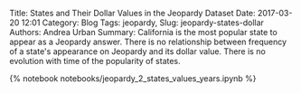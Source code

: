 Title: States and Their Dollar Values in the Jeopardy Dataset
Date: 2017-03-20 12:01
Category: Blog
Tags: jeopardy,
Slug: jeopardy-states-dollar
Authors: Andrea Urban
Summary: California is the most popular state to appear as a Jeopardy answer. There is no relationship between frequency of a state's appearance on Jeopardy and its dollar value. There is no evolution with time of the popularity of states.


{% notebook notebooks/jeopardy_2_states_values_years.ipynb %}
